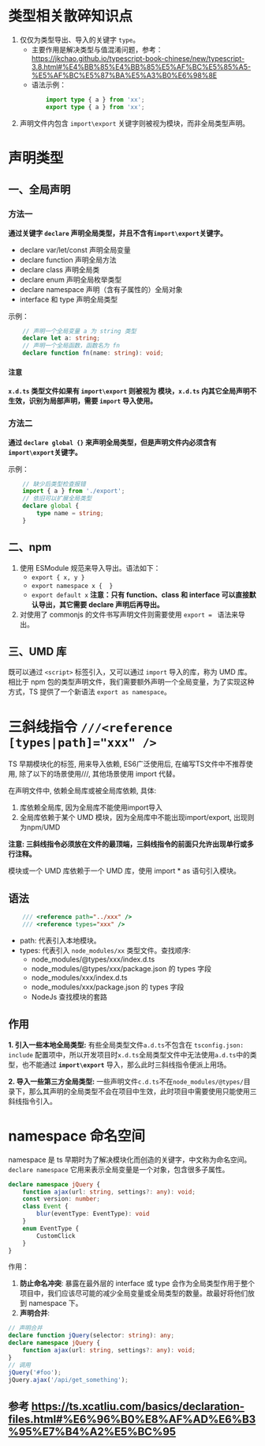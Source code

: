 <!--
 * @Author: monai
 * @Date: 2021-10-25 14:28:03
 * @LastEditors: monai
 * @LastEditTime: 2021-10-26 18:05:57
-->
# 类型相关散碎知识点
1. 仅仅为类型导出、导入的关键字 `type`。
    - 主要作用是解决类型与值混淆问题，参考：https://jkchao.github.io/typescript-book-chinese/new/typescript-3.8.html#%E4%BB%85%E4%BB%85%E5%AF%BC%E5%85%A5-%E5%AF%BC%E5%87%BA%E5%A3%B0%E6%98%8E
    - 语法示例：
        ```typescript
            import type { a } from 'xx';
            export type { a } from 'xx';
        ```
2. 声明文件内包含 `import\export` 关键字则被视为模块，而非全局类型声明。

# 声明类型
## 一、全局声明
### 方法一
**通过关键字 `declare` 声明全局类型，并且不含有`import\export`关键字。**

* declare var/let/const 声明全局变量
* declare function 声明全局方法
* declare class 声明全局类
* declare enum 声明全局枚举类型
* declare namespace 声明（含有子属性的）全局对象
* interface 和 type 声明全局类型 

示例：
```typescript
    // 声明一个全局变量 a 为 string 类型
    declare let a: string;
    // 声明一个全局函数，函数名为 fn
    declare function fn(name: string): void;
```
#### 注意
**`x.d.ts` 类型文件如果有 **`import\export`** 则被视为 **模块**，`x.d.ts` 内其它全局声明不生效，识别为局部声明，需要 `import` 导入使用。**

### 方法二
**通过 `declare global {}` 来声明全局类型，但是声明文件内必须含有 `import\export`关键字。**

示例：
```typescript
    // 缺少后类型检查报错
    import { a } from './export';
    // 依旧可以扩展全局类型
    declare global {
        type name = string;
    }
```
## 二、npm
1. 使用 ESModule 规范来导入导出。语法如下：
    * `export { x, y }`
    * `export namespace x {  }`
    * `export default x` **注意：只有 function、class 和 interface 可以直接默认导出，其它需要 declare 声明后再导出。**
2. 对使用了 commonjs 的文件书写声明文件则需要使用 `export = ` 语法来导出。

## 三、UMD 库
既可以通过 `<script>` 标签引入，又可以通过 `import` 导入的库，称为 UMD 库。相比于 npm 包的类型声明文件，我们需要额外声明一个全局变量，为了实现这种方式，TS 提供了一个新语法 `export as namespace`。



# 三斜线指令 `///<reference [types|path]="xxx" />`

TS 早期模块化的标签, 用来导入依赖, ES6广泛使用后, 在编写TS文件中不推荐使用, 除了以下的场景使用///, 其他场景使用 import 代替。

在声明文件中, 依赖全局库或被全局库依赖, 具体:

1. 库依赖全局库, 因为全局库不能使用import导入
2. 全局库依赖于某个 UMD 模块，因为全局库中不能出现import/export, 出现则为npm/UMD

**注意: 三斜线指令必须放在文件的最顶端，三斜线指令的前面只允许出现单行或多行注释。**

模块或一个 UMD 库依赖于一个 UMD 库，使用 import * as 语句引入模块。

## 语法
```typescript
    /// <reference path="../xxx" />
    /// <reference types="xxx" />
```
* path: 代表引入本地模块。
* types: 代表引入 `node_modules/xx` 类型文件。查找顺序:
    - node_modules/@types/xxx/index.d.ts
    - node_modules/@types/xxx/package.json 的 types 字段
    - node_modules/xxx/index.d.ts
    - node_modules/xxx/package.json 的 types 字段
    - NodeJs 查找模块的套路


## 作用
**1. 引入一些本地全局类型:** 有些全局类型文件`a.d.ts`不包含在 `tsconfig.json: include` 配置项中，所以开发项目时`x.d.ts`全局类型文件中无法使用`a.d.ts`中的类型，也不能通过 **`import\export`** 导入，那么此时三斜线指令便派上用场。

**2. 导入一些第三方全局类型:**
一些声明文件`c.d.ts`不在`node_modules/@types/`目录下，那么其声明的全局类型不会在项目中生效，此时项目中需要使用只能使用三斜线指令引入。

# namespace 命名空间
namespace 是 ts 早期时为了解决模块化而创造的关键字，中文称为命名空间。`declare namespace` 它用来表示全局变量是一个对象，包含很多子属性。
```typescript
declare namespace jQuery {
    function ajax(url: string, settings?: any): void;
    const version: number;
    class Event {
        blur(eventType: EventType): void
    }
    enum EventType {
        CustomClick
    }
}
```
作用：
1. **防止命名冲突**: 暴露在最外层的 interface 或 type 会作为全局类型作用于整个项目中，我们应该尽可能的减少全局变量或全局类型的数量。故最好将他们放到 namespace 下。
2. **声明合并**: 
```typescript
// 声明合并
declare function jQuery(selector: string): any;
declare namespace jQuery {
    function ajax(url: string, settings?: any): void;
}
// 调用
jQuery('#foo');
jQuery.ajax('/api/get_something');
```


## 参考 https://ts.xcatliu.com/basics/declaration-files.html#%E6%96%B0%E8%AF%AD%E6%B3%95%E7%B4%A2%E5%BC%95